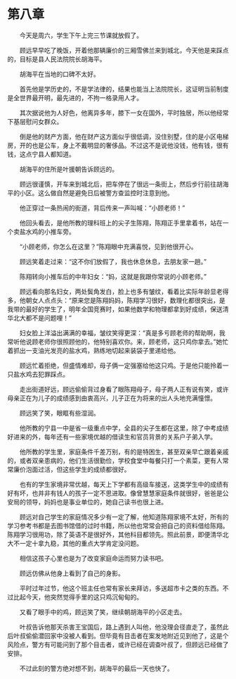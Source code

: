 #	第八章

　　今天是周六，学生下午上完三节课就放假了。

　　顾远早早吃了晚饭，开着他那辆廉价的三厢雪佛兰来到城北，今天他是来踩点的，目标是县人民法院院长胡海平。

　　胡海平在当地的口碑不太好。

　　首先他是学历史的，不是学法律的，结果也能当上法院院长，这证明当前制度是全世界最开明，最先进的，不拘一格录用人才。

　　其次据说他为人好色，他离异多年，膝下一女在国外，平时独居，所以他经常下基层慰问女群众。

　　倒是他的财产方面，他在财产这方面似乎很低调，没住别墅，住的是小区电梯房，开的也是公车，身上不戴明显的奢侈品。不过这不是说他没钱，他有钱，很有钱，这点宁县人都知道。

　　胡海平的住所是叶援朝告诉顾远的。

　　顾远很谨慎，开车来到城北后，把车停在了很远一条街上，然后步行前往胡海平的小区。这么做自然是避免日后被警方查监控时注意到他。

　　他正穿过一条热闹的街道，背后传来一声叫喊：“小顾老师！”

　　他回头看去，是他所教的理科班上的尖子生陈翔，陈翔正手里拿着书，站在一个卖盐水鸡的小推车旁。

　　“小顾老师，你怎么在这里？”陈翔眼中充满喜悦，见到他很开心。

　　顾远笑着走过来：“这不你们放假了，我也休息休息，去朋友家一趟。”

　　陈翔转向小推车后的中年妇女：“妈，这就是我跟你常说的小顾老师。”

　　顾远看向那名妇女，两处鬓角发白，脸上也多有皱纹，看着比实际年龄显老得多，他朝女人点点头：“原来您是陈翔妈妈，陈翔学习很好，数理化都很突出，是我带的最好的学生了，明年全国竞赛时，如果他数学和物理都拿到好成绩，保送清华北大都不是问题哩！”

　　妇女脸上洋溢出满满的幸福，皱纹笑得更深：“真是多亏顾老师的帮助啊，我常听他说顾老师你很照顾他的，他特别喜欢你。来，顾老师，这只鸡你拿去。”她忙着抓出一支油光发亮的盐水鸡，熟练地切起来装袋子里递给他。

　　顾远忙着拒绝，但盛情难却，母子俩一定强塞给他这只鸡。于是他只能拎着一只盐水鸡去犯罪踩点。

　　走出街道好远，顾远偷偷背过身看了眼陈翔母子，母子两人正有说有笑，或许母亲正在为儿子的成绩感到由衷高兴，儿子正在为将来的出人头地充满憧憬。

　　顾远笑了笑，眼眶有些湿润。

　　他所教的宁县一中是省一级重点中学，全县的尖子生都在这里，除了中考成绩好进来的外，每年还有一些家境优越的借读生和官员背景的关系户子弟入学。

　　他所教的学生里，家庭条件千差万别，有的是特困生，甚至双亲早亡跟着亲戚的，或者双亲患病的，他们生活很勤俭，学校食堂中每餐只打一个素菜，更有人常常廉价泡面过活，但这些学生的成绩都很好。

　　也有的学生家境非常优越，每天上下学都有高级车接送，这类学生中的成绩有好有坏，也并非有钱人的孩子一定不思进取。像曾慧慧家庭条件就很好，爸爸是公安局的领导，妈妈也是事业单位的，她自己读书也很上进。

　　顾远对自己学生的家庭情况多少有一定了解，他知道陈翔家境不太好，所有的学习参考书都是去图书馆借的过时书籍，所以他也常常会把自己的资料借给陈翔。陈翔学习很用功，除了英语不是很好外，其他科目都领先。照此前景，即便清华北大不一定十拿九稳，其他的重点大学肯定没问题。

　　相信这孩子心里也是为了改变家庭命运而努力读书吧。

　　顾远仿佛从他身上看到了自己的身影。

　　平时过年过节，他这个班主任也常有家长来拜访，多送超市卡之类的东西。不过比起今天，他突然觉得手里的这只鸡沉甸甸的。

　　又看了眼手中的鸡，顾远笑了笑，继续朝胡海平的小区走去。

　　叶叔告诉他那天杀害王宝国后，路上遇到人叫他，他没理会径直走了，虽然此后叶叔偷偷潜回家中没被人看到。但毕竟有目击者在案发地附近见到他了，这是个风险点，警方有可能问到了那个目击者，或许已经在调查叶叔了，但顾远已经做了安排。

　　不过此刻的警方绝对想不到，胡海平的最后一天也快了。